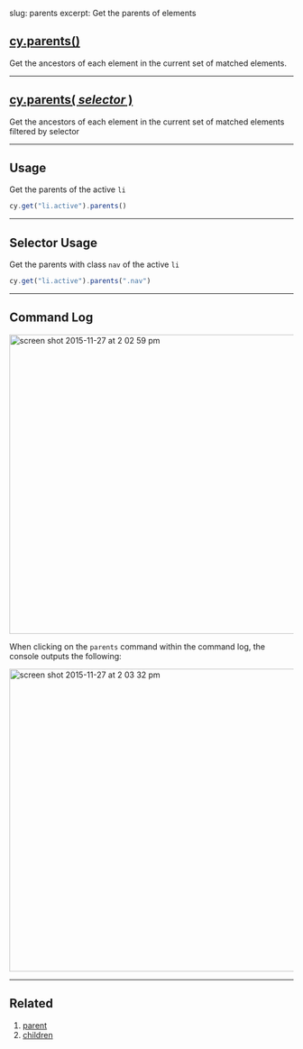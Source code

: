 slug: parents
excerpt: Get the parents of elements

## [cy.parents()](#usage)

Get the ancestors of each element in the current set of matched elements.

***

## [cy.parents( *selector* )](#selector-usage)

Get the ancestors of each element in the current set of matched elements filtered by selector

***

## Usage

Get the parents of the active `li`

```javascript
cy.get("li.active").parents()
```

***

## Selector Usage

Get the parents with class `nav` of the active `li`

```javascript
cy.get("li.active").parents(".nav")
```

***

## Command Log

<img width="531" alt="screen shot 2015-11-27 at 2 02 59 pm" src="https://cloud.githubusercontent.com/assets/1271364/11447168/be286244-950f-11e5-82e8-9a2a6d1d08e8.png">

When clicking on the `parents` command within the command log, the console outputs the following:

<img width="537" alt="screen shot 2015-11-27 at 2 03 32 pm" src="https://cloud.githubusercontent.com/assets/1271364/11447171/c1ba5ef8-950f-11e5-9f2d-7fbd0b142649.png">

***

## Related
1. [parent](http://on.cypress.io/api/parent)
2. [children](http://on.cypress.io/api/children)